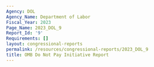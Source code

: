 ```yaml
---
Agency: DOL
Agency_Name: Department of Labor
Fiscal_Year: 2023
Page_Name: 2023_DOL_9
Report_Id: '9'
Requirements: []
layout: congressional-reports
permalink: /resources/congressional-reports/2023_DOL_9
title: OMB Do Not Pay Initiative Report
---
```

